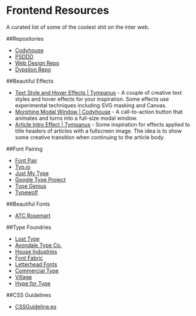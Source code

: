 # Frontend Resources
A curated list of some of the coolest shit on the inter web.

##Repositories
- [Codyhouse](http://codyhouse.co)
- [PSDDD](http://psddd.co)
- [Web Design Repo](http://www.webdesignrepo.com)
- [Dypsilon Repo](https://github.com/dypsilon/frontend-dev-bookmarks)

##Beautiful Effects

- [Text Style and Hover Effects | Tympanus](http://tympanus.net/codrops/2015/05/13/inspiration-for-text-styles-and-hover-effects/) - A couple of creative text styles and hover effects for your inspiration. Some effects use experimental techniques including SVG masking and Canvas.
- [Morphing Modal Window | Codyhouse](http://codyhouse.co/gem/morphing-modal-window/) - A call-to-action button that animates and turns into a full-size modal window.
- [Article Intro Effect | Tympanus](http://tympanus.net/codrops/2014/05/22/inspiration-for-article-intro-effects/) - Some inspiration for effects applied to title headers of articles with a fullscreen image. The idea is to show some creative transition when continuing to the article body.

##Font Pairing
- [Font Pair](http://fontpair.co/)
- [Typ.io](http://typ.io/)
- [Just My Type](http://justmytype.co/)
- [Google Type Project](http://femmebot.github.io/google-type/)
- [Type Genius](http://www.typegenius.com/)
- [Typewolf](http://www.typewolf.com)

##Beautiful Fonts
- [ATC Rosemart](https://avondaletypeco.com/atc-rosemary/)

##Type Foundries
- [Lost Type](http://losttype.com)
- [Avondale Type Co.](https://avondaletypeco.com)
- [House Industries](http://www.houseind.com)
- [Font Fabric](http://fontfabric.com)
- [Letterhead Fonts](http://www.letterheadfonts.com)
- [Commercial Type](https://commercialtype.com)
- [Village](http://vllg.com)
- [Hype for Type](http://www.hypefortype.com)

##CSS Guidelines
- [CSSGuideline.es](http://cssguidelin.es/)